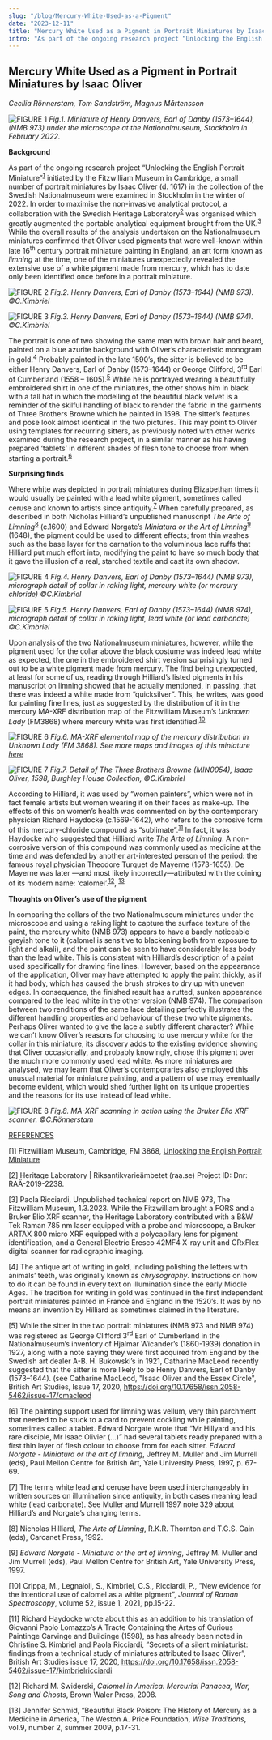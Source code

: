 ```yaml
---
slug: "/blog/Mercury-White-Used-as-a-Pigment"
date: "2023-12-11"
title: "Mercury White Used as a Pigment in Portrait Miniatures by Isaac Oliver"
intro: "As part of the ongoing research project “Unlocking the English Portrait Miniature” initiated by the Fitzwilliam Museum in Cambridge..."
---
```


## Mercury White Used as a Pigment in Portrait Miniatures by Isaac Oliver
*Cecilia Rönnerstam, Tom Sandström, Magnus Mårtensson*


![FIGURE 1](../../assets/Cecilia_mercury_white_blog_Fig.1.jpg)
*Fig.1. Miniature of Henry Danvers, Earl of Danby (1573–1644), (NMB 973) under the microscope at the Nationalmuseum, Stockholm in February 2022.*


**Background**

As part of the ongoing research project “Unlocking the English Portrait Miniature”<sup>[1](#[1])</sup> initiated by the Fitzwilliam Museum in Cambridge, a small number of portrait miniatures by Isaac Oliver (d. 1617) in the collection of the Swedish Nationalmuseum were examined in Stockholm in the winter of 2022. In order to maximise the non-invasive analytical protocol, a collaboration with the Swedish Heritage Laboratory<sup>[2](#[2])</sup> was organised which greatly augmented the portable analytical equipment brought from the UK.<sup>[3](#[3])</sup> While the overall results of the analysis undertaken on the Nationalmuseum miniatures confirmed that Oliver used pigments that were well-known within late 16<sup>th</sup> century portrait miniature painting in England, an art form known as *limning* at the time, one of the miniatures unexpectedly revealed the extensive use of a white pigment made from mercury, which has to date only been identified once before in a portrait miniature. 


![FIGURE 2](../../assets/Cecilia_mercury_white_blog_Fig.2.jpg)
*Fig.2. Henry Danvers, Earl of Danby (1573–1644) (NMB 973). ©C.Kimbriel*


![FIGURE 3](../../assets/Cecilia_mercury_white_blog_Fig.3.jpg)
*Fig.3. Henry Danvers, Earl of Danby (1573–1644) (NMB 974). ©C.Kimbriel*


The portrait is one of two showing the same man with brown hair and beard, painted on a blue azurite background with Oliver’s characteristic monogram in gold.<sup>[4](#[4])</sup> Probably painted in the late 1590’s, the sitter is believed to be either Henry Danvers, Earl of Danby (1573–1644) or George Clifford, 3<sup>rd</sup> Earl of Cumberland (1558 – 1605).<sup>[5](#[5])</sup>  While he is portrayed wearing a beautifully embroidered shirt in one of the miniatures, the other shows him in black with a tall hat in which the modelling of the beautiful black velvet is a reminder of the skilful handling of black to render the fabric in the garments of Three Brothers Browne which he painted in 1598. The sitter’s features and pose look almost identical in the two pictures. This may point to Oliver using templates for recurring sitters, as previously noted with other works examined during the research project, in a similar manner as his having prepared ‘tablets’ in different shades of flesh tone to choose from when starting a portrait.<sup>[6](#[6])</sup>  

**Surprising finds**

Where white was depicted in portrait miniatures during Elizabethan times it would usually be painted with a lead white pigment, sometimes called ceruse and known to artists since antiquity.<sup>[7](#[7])</sup> When carefully prepared, as described in both Nicholas Hilliard’s unpublished manuscript *The Arte of Limning*<sup>[8](#[8])</sup> (c.1600) and Edward Norgate’s *Miniatura or the Art of Limning*<sup>[9](#[9])</sup> (1648), the pigment could be used to different effects; from thin washes such as the base layer for the carnation to the voluminous lace ruffs that Hilliard put much effort into, modifying the paint to have so much body that it gave the illusion of a real, starched textile and cast its own shadow. 


![FIGURE 4](../../assets/Cecilia_mercury_white_blog_Fig.4.jpg)
*Fig.4. Henry Danvers, Earl of Danby (1573–1644) (NMB 973), micrograph detail of collar in raking light, mercury white (or mercury chloride)
©C.Kimbriel*


![FIGURE 5](../../assets/Cecilia_mercury_white_blog_Fig.5.jpg)
*Fig.5. Henry Danvers, Earl of Danby (1573–1644) (NMB 974), micrograph detail of collar in raking light, lead white (or lead carbonate) ©C.Kimbriel*


Upon analysis of the two Nationalmuseum miniatures, however, while the pigment used for the collar above the black costume was indeed lead white as expected, the one in the embroidered shirt version surprisingly turned out to be a white pigment made from mercury. The find being unexpected, at least for some of us, reading through Hilliard’s listed pigments in his manuscript on limning showed that he actually mentioned, in passing, that there was indeed a white made from “quicksilver”. This, he writes, was good for painting fine lines, just as suggested by the distribution of it in the mercury MA-XRF distribution map of the Fitzwilliam Museum’s *Unknown Lady* (FM3868) where mercury white was first identified.<sup>[10](#[10])</sup>  


![FIGURE 6](../../assets/Cecilia_mercury_white_blog_Fig.6.png)
*Fig.6. MA-XRF elemental map of the mercury distribution in *Unknown Lady* (FM 3868). See more maps and images of this miniature [here](https://miniatures-mirador.fitzmuseum.cam.ac.uk/?manifestId[]=https://miniatures-iiif.fitzmuseum.cam.ac.uk/FM%203868/manifest.json)*


![FIGURE 7](../../assets/Cecilia_mercury_white_blog_Fig.7.jpg)
*Fig.7. Detail of *The Three Brothers Browne* (MIN0054), Isaac Oliver, 1598, Burghley House Collection, ©C.Kimbriel*


According to Hilliard, it was used by “women painters”, which were not in fact female artists but women wearing it on their faces as make-up. The effects of this on women’s health was commented on by the contemporary physician Richard Haydocke (c.1569-1642), who refers to the corrosive form of this mercury-chloride compound as “sublimate”.<sup>[11](#[11])</sup> In fact, it was Haydocke who suggested that Hilliard write *The Arte of Limning*. A non-corrosive version of this compound was commonly used as medicine at the time and was defended by another art-interested person of the period: the famous royal physician Theodore Turquet de Mayerne (1573-1655). De Mayerne was later —and most likely incorrectly—attributed with the coining of its modern name: ‘calomel’.<sup>[12](#[12])</sup>, <sup>[13](#[13])</sup>   

**Thoughts on Oliver’s use of the pigment**

In comparing the collars of the two Nationalmuseum miniatures under the microscope and using a raking light to capture the surface texture of the paint, the mercury white (NMB 973) appears to have a barely noticeable greyish tone to it (calomel is sensitive to blackening both from exposure to light and alkali), and the paint can be seen to have considerably less body than the lead white. This is consistent with Hilliard’s description of a paint used specifically for drawing fine lines. However, based on the appearance of the application, Oliver may have attempted to apply the paint thickly, as if it had body, which has caused the brush strokes to dry up with uneven edges. In consequence, the finished result has a rutted, sunken appearance compared to the lead white in the other version (NMB 974). The comparison between two renditions of the same lace detailing perfectly illustrates the different handling properties and behaviour of these two white pigments. Perhaps Oliver wanted to give the lace a subtly different character? While we can’t know Oliver’s reasons for choosing to use mercury white for the collar in this miniature, its discovery adds to the existing evidence showing that Oliver occasionally, and probably knowingly, chose this pigment over the much more commonly used lead white. As more miniatures are analysed, we may learn that Oliver’s contemporaries also employed this unusual material for miniature painting, and a pattern of use may eventually become evident, which would shed further light on its unique properties and the reasons for its use instead of lead white. 


![FIGURE 8](../../assets/Cecilia_mercury_white_blog_Fig.8.jpg)
*Fig.8. MA-XRF scanning in action using the Bruker Elio XRF scanner. ©C.Rönnerstam*


<u>REFERENCES</u>

[1] Fitzwilliam Museum, Cambridge, FM 3868, [Unlocking the English Portrait Miniature](https://unlocking-miniatures.fitzmuseum.cam.ac.uk)

[2] Heritage Laboratory | Riksantikvarieämbetet (raa.se) Project ID: Dnr: RAÄ-2019-2238.

[3] Paola Ricciardi, Unpublished technical report on NMB 973, The Fitzwilliam Museum, 1.3.2023. While the Fitzwilliam brought a FORS and a Bruker Elio XRF scanner, the Heritage Laboratory contributed with a B&W Tek Raman 785 nm laser equipped with a probe and microscope, a Bruker ARTAX 800 micro XRF equipped with a polycapilary lens for pigment identification, and a General Electric Eresco 42MF4 X-ray unit and CRxFlex digital scanner for radiographic imaging.

[4] The antique art of writing in gold, including polishing the letters with animals’ teeth, was originally known as *chrysography*. Instructions on how to do it can be found in every text on illumination since the early Middle Ages. The tradition for writing in gold was continued in the first independent portrait miniatures painted in France and England in the 1520’s. It was by no means an invention by Hilliard as sometimes claimed in the literature.

[5] While the sitter in the two portrait miniatures (NMB 973 and NMB 974) was registered as George Clifford 3<sup>rd</sup> Earl of Cumberland in the Nationalmuseum’s inventory of Hjalmar Wicander’s (1860-1939) donation in 1927, along with a note saying they were first acquired from England by the Swedish art dealer A-B. H. Bukowski’s in 1921, Catharine MacLeod recently suggested that the sitter is more likely to be Henry Danvers, Earl of Danby (1573–1644). (see Catharine MacLeod, "Isaac Oliver and the Essex Circle", British Art Studies, Issue 17, 2020, https://doi.org/10.17658/issn.2058-5462/issue-17/cmacleod 

[6] The painting support used for limning was vellum, very thin parchment that needed to be stuck to a card to prevent cockling while painting, sometimes called a tablet. Edward Norgate wrote that “Mr Hillyard and his rare disciple, Mr Isaac Olivier (…)” had several tablets ready prepared with a first thin layer of flesh colour to choose from for each sitter. *Edward Norgate - Miniatura or the art of limning*, Jeffrey M. Muller and Jim Murrell (eds), Paul Mellon Centre for British Art, Yale University Press, 1997, p. 67-69.

[7] The terms white lead and ceruse have been used interchangeably in written sources on illumination since antiquity, in both cases meaning lead white (lead carbonate). See Muller and Murrell 1997 note 329 about Hilliard’s and Norgate’s changing terms.

[8] Nicholas Hilliard, *The Arte of Limning*, R.K.R. Thornton and T.G.S. Cain (eds), Carcanet Press, 1992.

[9] *Edward Norgate - Miniatura or the art of limning*, Jeffrey M. Muller and Jim Murrell (eds), Paul Mellon Centre for British Art, Yale University Press, 1997.

[10] Crippa, M., Legnaioli, S., Kimbriel, C.S., Ricciardi, P., ”New evidence for the intentional use of calomel as a white pigment”, *Journal of Raman Spectroscopy*, volume 52, issue 1, 2021, pp.15-22.

[11] Richard Haydocke wrote about this as an addition to his translation of Giovanni Paolo Lomazzo’s A Tracte Containing the Artes of Curious Paintinge Carvinge and Buildinge (1598), as has already been noted in Christine S. Kimbriel and Paola Ricciardi, ”Secrets of a silent miniaturist: findings from a technical study of miniatures attributed to Isaac Oliver”, British Art Studies issue 17, 2020, https://doi.org/10.17658/issn.2058-5462/issue-17/kimbrielricciardi

[12] Richard M. Swiderski, *Calomel in America: Mercurial Panacea, War, Song and Ghosts*, Brown Waler Press, 2008.

[13] Jennifer Schmid, “Beautiful Black Poison: The History of Mercury as a Medicine in America, The Weston A. Price Foundation, *Wise Traditions*, vol.9, number 2, summer 2009, p.17-31. 

